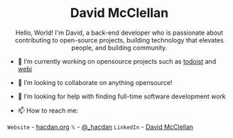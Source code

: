 <p align="center"> <h1 align="center">David McClellan</h1> </p>
<p align="center">Hello, World! I'm David, a back-end developer who is passionate about contributing to open-source projects, building technology that elevates people, and building community.
</p>

- 🔭 I’m currently working on opensource projects such as [todoist](https://github.com/sachaos/todoist) and [webi](https://github.com/webinstall)
- 👯 I’m looking to collaborate on anything opensource!

- 🤔 I’m looking for help with finding full-time software development work
- 📫 How to reach me:

`Website` - [hacdan.org](https://hacdan.org)
`𝕏` - [@_hacdan](https://x.com/_hacdan)
`LinkedIn` - [David McClellan](www.linkedin.com/in/dpmcclellan)


